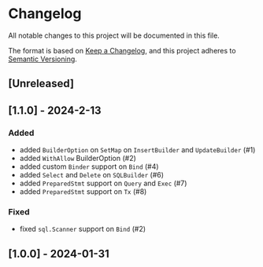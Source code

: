 # Changelog

All notable changes to this project will be documented in this file.

The format is based on [Keep a Changelog](https://keepachangelog.com/en/1.0.0/),
and this project adheres to [Semantic Versioning](https://semver.org/spec/v2.0.0.html).

## [Unreleased]

## [1.1.0] - 2024-2-13
### Added
- added `BuilderOption` on `SetMap` on `InsertBuilder` and `UpdateBuilder` (#1)
- added `WithAllow` BuilderOption (#2)
- added custom `Binder` support on `Bind` (#4)
- added `Select` and `Delete` on `SQLBuilder` (#6)
- added `PreparedStmt` support on `Query` and `Exec` (#7)
- added `PreparedStmt` support on `Tx` (#8)
### Fixed
- fixed `sql.Scanner` support on `Bind` (#2)
  
## [1.0.0] - 2024-01-31

